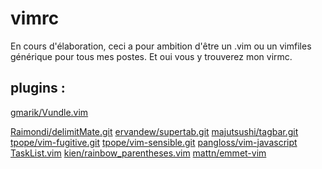 vimrc
=====

En cours d'élaboration, ceci a pour ambition d'être un .vim ou un vimfiles
générique pour tous mes postes. Et oui vous y trouverez mon virmc.

plugins :
---------

 [gmarik/Vundle.vim](https://github.com/gmarik/Vundle.vim)

[Raimondi/delimitMate.git](https://github.com/Raimondi/delimitMate.git)
[ervandew/supertab.git](https://github.com/ervandew/supertab.git)
[majutsushi/tagbar.git](https://github.com/majutsushi/tagbar.git)
[tpope/vim-fugitive.git](https://github.com/tpope/vim-fugitive.git)
[tpope/vim-sensible.git](https://github.com/tpope/vim-sensible.git)
[pangloss/vim-javascript](https://github.com/pangloss/vim-javascript)
[TaskList.vim](https://github.com/vim-scripts/TaskList.vim)
[kien/rainbow_parentheses.vim](https://github.com/kien/rainbow_parentheses.vim) 
[mattn/emmet-vim](https://github.com/mattn/emmet-vim) 
